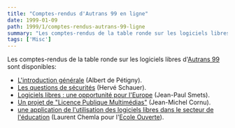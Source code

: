 ```yaml
---
title: "Comptes-rendus d'Autrans 99 en ligne"
date: 1999-01-09
path: 1999/1/comptes-rendus-autrans-99-ligne
summary: "Les comptes-rendus de la table ronde sur les logiciels libres d'Autrans 99 sont disponibles: L'introduction générale (Albert de Pétigny)."
tags: ['Misc']
---
```


<P>
Les comptes-rendus de la table ronde sur les logiciels libres
d'<A HREF="http://www.isoc.asso.fr/AUTRANS99/">Autrans 99</A> sont disponibles:
</P>

<UL>

<LI><A HREF="http://www.isoc.asso.fr/AUTRANS99/softfree.htm">L'introduction
générale</A> (Albert de Pétigny).
<LI><A HREF="http://www.isoc.asso.fr/AUTRANS99/sf-sec.htm">Les questions
de sécurités</A> (Hervé Schauer).
<LI><A HREF="http://www.isoc.asso.fr/AUTRANS99/sf-euro.htm">Logiciels
libres : une opportunité pour l'Europe</A> (Jean-Paul Smets).
<LI><A HREF="http://www.isoc.asso.fr/AUTRANS99/sf-lpm.htm">Un projet de
"Licence Publique Multimédias"</A> (Jean-Michel Cornu).
<LI><A HREF="http://www.isoc.asso.fr/AUTRANS99/sf-eo.htm">une application
de l'utilisation des logiciels libres dans le secteur de l'éducation</A>
(Laurent Chemla pour l'<A HREF="http://www.ecole.eu.org/">Ecole
Ouverte</A>).
</UL>



